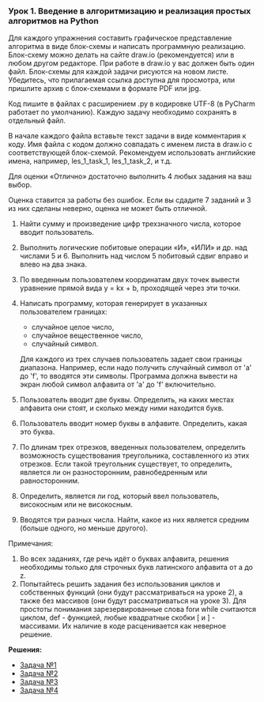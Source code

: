 ### Урок 1. Введение в алгоритмизацию и реализация простых алгоритмов на Python

Для каждого упражнения составить графическое представление алгоритма в виде блок-схемы и написать программную реализацию.
Блок-схему можно делать на сайте draw.io (рекомендуется) или в любом другом редакторе. При работе в draw.io у вас должен быть один файл. Блок-схемы для каждой задачи рисуются на новом листе. Убедитесь, что прилагаемая ссылка доступна для просмотра, или пришлите архив с блок-схемами в формате PDF или jpg.

Код пишите в файлах с расширением .py в кодировке UTF-8 (в PyCharm работает по умолчанию). Каждую задачу необходимо сохранять в отдельный файл.

В начале каждого файла вставьте текст задачи в виде комментария к коду. Имя файла с кодом должно совпадать с именем листа в draw.io с соответствующей блок-схемой. Рекомендуем использовать английские имена, например, les_1_task_1, les_1_task_2, и т.д.

Для оценки «Отлично» достаточно выполнить 4 любых задания на ваш выбор.

Оценка ставится за работы без ошибок. Если вы сдадите 7 заданий и 3 из них сделаны неверно, оценка не может быть отличной.

1. Найти сумму и произведение цифр трехзначного числа, которое вводит пользователь.
2. Выполнить логические побитовые операции «И», «ИЛИ» и др. над числами 5 и 6. Выполнить над числом 5 побитовый сдвиг вправо и влево на два знака.
3. По введенным пользователем координатам двух точек вывести уравнение прямой вида y = kx + b, проходящей через эти точки.
4. Написать программу, которая генерирует в указанных пользователем границах: 
    - случайное целое число, 
    - случайное вещественное число, 
    - случайный символ. 
    
    Для каждого из трех случаев пользователь задает свои границы диапазона. Например, если надо получить случайный символ от 'a' до 'f', то вводятся эти символы. Программа должна вывести на экран любой символ алфавита от 'a' до 'f' включительно.
5. Пользователь вводит две буквы. Определить, на каких местах алфавита они стоят, и сколько между ними находится букв.
6. Пользователь вводит номер буквы в алфавите. Определить, какая это буква.
7. По длинам трех отрезков, введенных пользователем, определить возможность существования треугольника, составленного из этих отрезков. Если такой треугольник существует, то определить, является ли он разносторонним, равнобедренным или равносторонним.
8. Определить, является ли год, который ввел пользователь, високосным или не високосным.
9. Вводятся три разных числа. Найти, какое из них является средним (больше одного, но меньше другого).

Примечания:
1. Во всех заданиях, где речь идёт о буквах алфавита, решения необходимы только для строчных букв латинского алфавита от a до z.
2. Попытайтесь решить задания без использования циклов и собственных функций (они будут рассматриваться на уроке 2), а также без массивов (они будут рассматриваться на уроке 3).
Для простоты понимания зарезервированные слова forи while считаются циклом, def - функцией, любые квадратные скобки [ и ] - массивами. Их наличие в коде расценивается как неверное решение.

**Решения:**
- [Задача №1](https://github.com/bostspb/algorithms/blob/master/lesson01/task01.py)
- [Задача №2](https://github.com/bostspb/algorithms/blob/master/lesson01/task02.py)
- [Задача №3](https://github.com/bostspb/algorithms/blob/master/lesson01/task03.py)
- [Задача №4](https://github.com/bostspb/algorithms/blob/master/lesson01/task04.py)